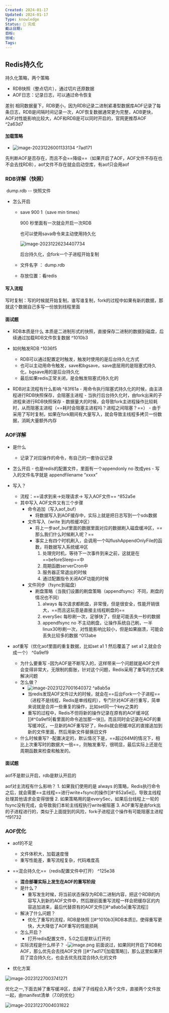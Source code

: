 ```yaml
---
Created: 2024-01-17
Updated: 2024-01-17
Type: knowledge
Status: 🌱 完成
截止日期: 
目标: 
领域: 
Tags:
---
```


## Redis持久化

持久化策略，两个策略

- RDB快照（整点切片），通过切片还原数据
- AOF日志：记录日志，可以通过命令恢复

差别
	​相同数据量下，RDB更小，因为RDB记录二进制紧凑型数据库
	​AOF记录了每条日志，RDB是间隔时间记录一次，AOF恢复数据通常更为完整，ADB更快，
	AOF对性能影响比较大，AOF和RDB是可以同时开启的，官网更推荐AOF ^2a63d7



#### 加载策略
- ![image-20231226001133134](D:\\study\img\image-20231226001133134.png)
^7ad171


先判断AOF是否存在，而且不会==降级==（如果开启了AOF，AOF文件不存在也不会去找RDB），aof文件不存在就会启动空库，有aof只会用aof

### RDB详解（快照）

​	dump.rdb -- 快照文件



- 怎么开启

  - save 900 1（save min times）

    900 秒里面有一次就会开启一次RDB

    也可以使用sava命令来主动使用持久化

    ![image-20231226234407734](D:\\study\img\image-20231226234407734.png)

    后台持久化，会fork一个子进程开始复制

  - 文件名字 ： dump.rdb

  - 存放位置：看redis

#### 写入流程

​	写时复制：写的时候就开始复制，谁写谁复制，fork的过程中如果有新的数据，那就这个数据自己多写一份放到线程里面



#### 面试题

- RDB本质是什么
	​	本质是二进制形式的快照，直接保存二进制的数据到磁盘，后续通过加载RDB文件恢复数据
 ^1010b3
- 如何触发RDB ^1036f5
	- RDB可以通过配置定时触发，触发时使用的是后台持久化方式
	- 也可以主动用命令触发，save和bgsave，save底层用的是阻塞式持久化，bgsave用的是后台持久化
	- 最后如果redis正常关闭，是会触发阻塞式持久化的

- RDB对主流程有什么影响 ^83f61a
	  - 用命令执行阻塞式持久化的时候，由主进程进行RDB快照保存，会阻塞主进程
	  - 当执行后台持久化时，由fork出来的子进程来进行RDB快照保存
	    - 数据量大的时候，会导致fork主进程操作比较耗时，从而阻塞主进程（==耗时会阻塞主进程吗？进程之间阻塞？==）
	    - 由于采用了写时复制，如果在fork期间有大量写入，就会导致主线程多拷贝一份数据，消耗大量额外内存

### AOF详解

 - 是什么
   	- 记录了对应操作的命令，有自己的一套协议记录


 - 怎么开启
	   	-  也是redis的配置文件，里面有一个appendonly no 改成yes
	   	-  写入的文件名字就是 appendfilename “xxxx”


 - 写入？
   	- 流程：==请求到来->处理请求-> 写入AOF文件== ^852a5e
    - 其中写入 AOF文件又有三个步骤
      	- 命令追加（写入aof_buf）
	      	- 将数据写入到AOF缓存中，实际上就是把日志写到一个sds数据
       	- 文件写入（write 到内核缓冲区）
	       	- 将上一步aof_buf里面的数据里面对应的数据刷入磁盘缓冲区，==那么我们什么时候刷入呢？==
	       	- 事实上有四个时机刷入，会调用一个叫flushAppendOnlyFile的函数，将数据写入系统缓冲区
		       1. 处理完时机，等待下一次事件到来之前，这就是在 ==beforeSleep==中
		       2. 周期函数serverCron中
		       3. 服务器正常退出的时候
		       4. 通过配置指令关闭AOF功能的时候
       	- 文件同步（fsync到磁盘）
          - 刷盘策略（当我们设置的刷盘策略（appendfsync）不同，刷盘的情况也不同）
            1. always 每次请求都刷盘，非常慢，但是很安全，性能开销很大，==而且这玩意是直接主线程刷盘的==
            2. everySec 每秒刷一次，足够快了，但是可能丢失一秒的数据
            3. appendfsync no 不主动刷盘，让操作系统自己刷，一半linux30秒刷一次，对性能影响比较小，但是如果崩溃，可能会丢失比较多的数据 ^013abe


 - aof重写（优化aof里面的重复数据，比如set a1 1 然后覆盖了 set a1 2,就会合成一个） ^0a9ef9
    - 为什么要重写
	    -因为AOF是不断写入的，这样带来一个问题就是AOF文件会变得非常大，无限制的膨胀，针对这个问题，Redis采用了重写的方式来解决问题
	- 怎么做？
      	- ![image-20231227001640372](D:\\study\img\image-20231227001640372.png) ^a8ab5a
		- 当redis发现AOF文件过大的时候，就会在==后台Fork一个子进程==（进程不是线程，Redis是单线程的），专门针对AOF进行重写，简单来说就是合并一些重复的操作，比如set同一个key之类的
		- 重写的过程中，Redis不但将新的操作记录在原有的AOF缓冲区[[#^0a9ef9|看里面的命令追加那一块]]，而且同时会记录在AOF的重写缓冲区，一旦新的AOF重写好了，Redis就会把缓冲区的直接追加到新的文件里面，然后用新文件替换旧文件
	- 什么时候重写?
		-配置决定的，默认情况下是，==超过64M的情况下，相比上次重写时的数据大一倍==，则触发重写，很明显，最后实际上还是在周期函数来检查和触发的。

#### 面试题

​aof不是默认开启，rdb是默认开启的

aof对主流程有什么影响？
	1. 如果我们使用的是 always 的策略，Redis执行命令之后，就会需要==主线程==进行write+fsync的操作[[#^852a5e]]，导致主线程处理其他请求会变得很慢
	2. 如果策略用的是everySec，如果后台线程上一轮的fsync没有完成，会导致我们本轮主线程执行write被阻塞
	3. AOF重写是由fork出的子进程进行的，类似于上面提到的风险，fork子进程这个操作有可能阻塞主进程 ^f91732

### AOF优化

- aof的不足

  - 文件体积大，加载速度慢
  - 重写性能差，重写流程复杂，代码难度高

- ==混合持久化==（redis配置文件中打开） ^125e38
	- **混合部署实际上发生在AOF的重写阶段**
	- 是什么？
		- 重写发生时候，将当前状态保存为RDB二进制内容，把这个RDB的内容写入到新的AOF文件中，然后跟前面重写流程一样会把缓存区的内容追加进来，最后代替原有的AOF文件[[#^a8ab5a|重写流程]]
	- 解决了什么问题？
		- 优化了重写的流程，RDB是快照 [[#^1010b3|RDB本质]]，使得重写更快，大大降低了AOF重写的性能损耗
	- 怎么开启？
		- 打开redis配置文件，5.0之后是默认打开的
	- 实际流程是什么样子？
		-![image.png](https://obsidian-pic-1317906728.cos.ap-nanjing.myqcloud.com/obsidian/20240107194100.png)
		前面说过，如果同时开启了RDB和AOF，那么优先会去找AOF文件  [[#^7ad171|加载策略]]，那么这里如果开启了混合持久化，也会去优先找混合持久化的文件


  

  

- 优化方案

![image-20231227003741271](D:\\study\img\image-20231227003741271.png)

优化之一,下面去掉了重写缓冲区，去掉了子线程合入两个文件，直接两个文件放一起，由manifest清单（7.0的优化)

![image-20231227004031822](D:\\study\img\image-20231227004031822.png)


